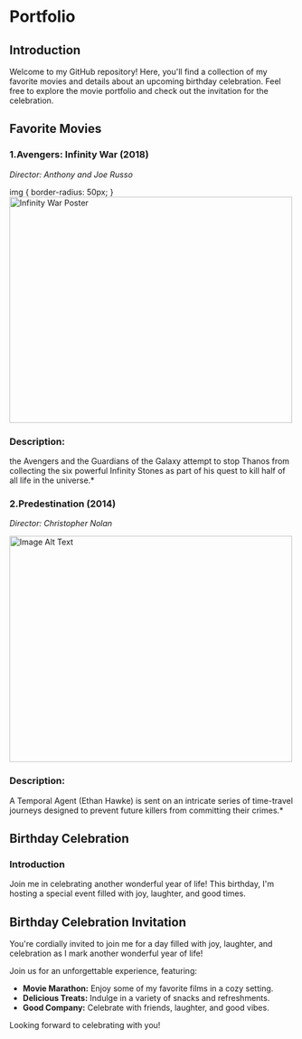 # Portfolio

## Introduction

Welcome to my GitHub repository! Here, you'll find a collection of my favorite movies and details about an upcoming birthday celebration. Feel free to explore the movie portfolio and check out the invitation for the celebration.

## Favorite Movies

### 1.Avengers: Infinity War (2018)
*Director:  Anthony and Joe Russo*

<styles>
img {
  border-radius: 50px;
}
</styles>

<img src="https://images.bauerhosting.com/legacy/media/61f3/e8d0/05e8/5530/559b/af43/infinity-war-poster-crop.jpg?ar=16%3A9&fit=crop&crop=top&auto=format&w=undefined&q=80" alt="Infinity War Poster" width="500" height="400">

### Description: 
the Avengers and the Guardians of the Galaxy attempt to stop Thanos from collecting the six powerful Infinity Stones as part of his quest to kill half of all life in the universe.*

### 2.Predestination (2014)
*Director: Christopher Nolan*

<img src="https://resizing.flixster.com/-XZAfHZM39UwaGJIFWKAE8fS0ak=/v3/t/assets/p11111906_v_h9_bc.jpg" alt="Image Alt Text" width="500" height="400">



### Description:
 A Temporal Agent (Ethan Hawke) is sent on an intricate series of time-travel journeys designed to prevent future killers from committing their crimes.*
## Birthday Celebration

### Introduction

Join me in celebrating another wonderful year of life! This birthday, I'm hosting a special event filled with joy, laughter, and good times.

## Birthday Celebration Invitation


You're cordially invited to join me for a day filled with joy, laughter, and celebration as I mark another wonderful year of life!


Join us for an unforgettable experience, featuring:

- **Movie Marathon:** Enjoy some of my favorite films in a cozy setting.
- **Delicious Treats:** Indulge in a variety of snacks and refreshments.
- **Good Company:** Celebrate with friends, laughter, and good vibes.

Looking forward to celebrating with you!

